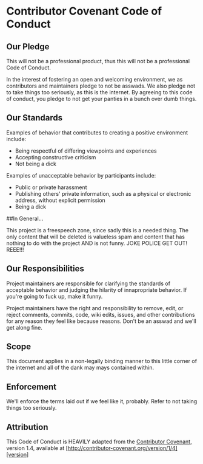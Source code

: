 # Contributor Covenant Code of Conduct

## Our Pledge

This will not be a professional product, thus this will not be a professional Code of Conduct.  

In the interest of fostering an open and welcoming environment, we as contributors and maintainers pledge to not be asswads.  We also pledge not to take things too seriously, as this is the internet.  By agreeing to this code of conduct, you pledge to not get your 
panties in a bunch over dumb things.

## Our Standards

Examples of behavior that contributes to creating a positive environment include:

* Being respectful of differing viewpoints and experiences
* Accepting constructive criticism
* Not being a dick

Examples of unacceptable behavior by participants include:

* Public or private harassment
* Publishing others' private information, such as a physical or electronic address, without explicit permission
* Being a dick

##In General...

This project is a freespeech zone, since sadly this is a needed thing.  The only content that will be deleted
is valueless spam and content that has nothing to do with the project AND is not funny.  JOKE POLICE GET OUT! REEE!!!

## Our Responsibilities

Project maintainers are responsible for clarifying the standards of acceptable behavior and judging the hilarity of innapropriate behavior.  If you're going to fuck up, make it funny.

Project maintainers have the right and responsibility to remove, edit, or reject comments, commits, code, wiki edits, issues, and other contributions for any reason they feel like because reasons.  Don't be an asswad and we'll get along fine.

## Scope

This document applies in a non-legally binding manner to this little corner of the internet and all of the dank may mays contained within.  

## Enforcement

We'll enforce the terms laid out if we feel like it, probably.  Refer to not taking things too seriously.

## Attribution

This Code of Conduct is HEAVILY adapted from the [Contributor Covenant][homepage], version 1.4, available at [http://contributor-covenant.org/version/1/4][version]

[homepage]: http://contributor-covenant.org
[version]: http://contributor-covenant.org/version/1/4/
